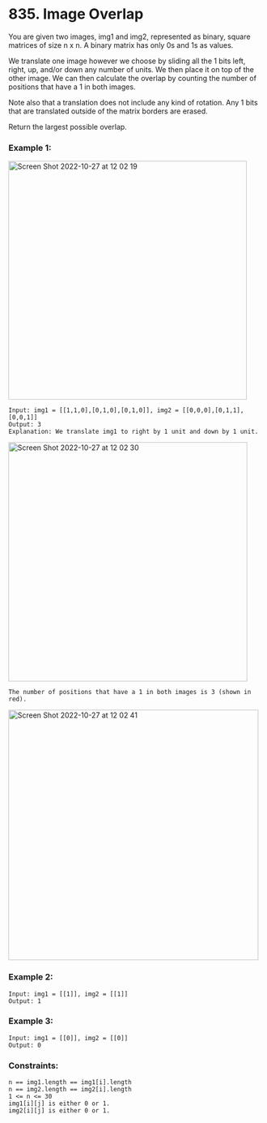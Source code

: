 # 835. Image Overlap

You are given two images, img1 and img2, represented as binary, square matrices of size n x n. A binary matrix has only 0s and 1s as values.

We translate one image however we choose by sliding all the 1 bits left, right, up, and/or down any number of units. We then place it on top of the other image. We can then calculate the overlap by counting the number of positions that have a 1 in both images.

Note also that a translation does not include any kind of rotation. Any 1 bits that are translated outside of the matrix borders are erased.

Return the largest possible overlap.

 

### Example 1:
<img width="471" alt="Screen Shot 2022-10-27 at 12 02 19" src="https://user-images.githubusercontent.com/38793933/198181007-c6e63c38-4053-4f2f-b696-57783e9fc960.png">

```
Input: img1 = [[1,1,0],[0,1,0],[0,1,0]], img2 = [[0,0,0],[0,1,1],[0,0,1]]
Output: 3
Explanation: We translate img1 to right by 1 unit and down by 1 unit.
```

<img width="472" alt="Screen Shot 2022-10-27 at 12 02 30" src="https://user-images.githubusercontent.com/38793933/198181028-d8db4435-976d-4fb4-9536-dec94cf14e80.png">

```
The number of positions that have a 1 in both images is 3 (shown in red).
```

<img width="494" alt="Screen Shot 2022-10-27 at 12 02 41" src="https://user-images.githubusercontent.com/38793933/198181051-c4af654b-7746-4a21-964d-dcfcd49fa937.png">

### Example 2:
```
Input: img1 = [[1]], img2 = [[1]]
Output: 1
```
### Example 3:
```
Input: img1 = [[0]], img2 = [[0]]
Output: 0
```

### Constraints:
```
n == img1.length == img1[i].length
n == img2.length == img2[i].length
1 <= n <= 30
img1[i][j] is either 0 or 1.
img2[i][j] is either 0 or 1.
```

